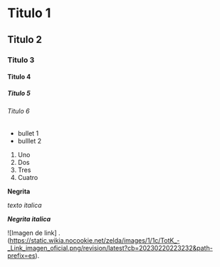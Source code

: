 # Titulo 1
## Titulo 2
### Titulo 3
#### Titulo 4
##### Titulo 5
###### Titulo 6

* bullet 1
* bulllet 2

1. Uno
2. Dos
3. Tres
4. Cuatro

**Negrita**

_texto italica_

***Negrita italica***

![Imagen de link]
.(https://static.wikia.nocookie.net/zelda/images/1/1c/TotK_-_Link_imagen_oficial.png/revision/latest?cb=20230220223232&path-prefix=es).
